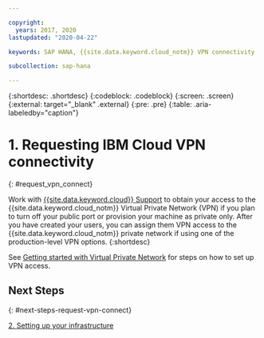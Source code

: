 ```yaml
---

copyright:
  years: 2017, 2020
lastupdated: "2020-04-22"

keywords: SAP HANA, {{site.data.keyword.cloud_notm}} VPN connectivity

subcollection: sap-hana

---
```


{:shortdesc: .shortdesc}
{:codeblock: .codeblock}
{:screen: .screen}
{:external: target="_blank" .external}
{:pre: .pre}
{:table: .aria-labeledby="caption"}

# 1. Requesting IBM Cloud VPN connectivity
{: #request_vpn_connect}

Work with [{{site.data.keyword.cloud}} Support](/docs/get-support?topic=get-support-getting-customer-support#getting-customer-support) to obtain your access to the {{site.data.keyword.cloud_notm}} Virtual Private Network (VPN) if you plan to turn off your public port or provision your machine as private only. After you have created your users, you can assign them VPN access to the {{site.data.keyword.cloud_notm}} private network if using one of the production-level VPN options.
{:shortdesc}

See [Getting started with Virtual Private Network](/docs/iaas-vpn?topic=VPN-getting-started) for steps on how to set up VPN access.

## Next Steps
{: #next-steps-request-vpn-connect}

  [2. Setting up your infrastructure](/docs/sap-hana?topic=sap-hana-set_up_infrastructure#set_up_infrastructure)
